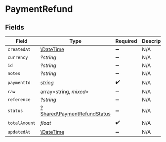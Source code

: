 # PaymentRefund


## Fields

| Field                                                                     | Type                                                                      | Required                                                                  | Description                                                               |
| ------------------------------------------------------------------------- | ------------------------------------------------------------------------- | ------------------------------------------------------------------------- | ------------------------------------------------------------------------- |
| `createdAt`                                                               | [\DateTime](https://www.php.net/manual/en/class.datetime.php)             | :heavy_minus_sign:                                                        | N/A                                                                       |
| `currency`                                                                | *?string*                                                                 | :heavy_minus_sign:                                                        | N/A                                                                       |
| `id`                                                                      | *?string*                                                                 | :heavy_minus_sign:                                                        | N/A                                                                       |
| `notes`                                                                   | *?string*                                                                 | :heavy_minus_sign:                                                        | N/A                                                                       |
| `paymentId`                                                               | *string*                                                                  | :heavy_check_mark:                                                        | N/A                                                                       |
| `raw`                                                                     | array<string, *mixed*>                                                    | :heavy_minus_sign:                                                        | N/A                                                                       |
| `reference`                                                               | *?string*                                                                 | :heavy_minus_sign:                                                        | N/A                                                                       |
| `status`                                                                  | [?Shared\PaymentRefundStatus](../../Models/Shared/PaymentRefundStatus.md) | :heavy_minus_sign:                                                        | N/A                                                                       |
| `totalAmount`                                                             | *float*                                                                   | :heavy_check_mark:                                                        | N/A                                                                       |
| `updatedAt`                                                               | [\DateTime](https://www.php.net/manual/en/class.datetime.php)             | :heavy_minus_sign:                                                        | N/A                                                                       |